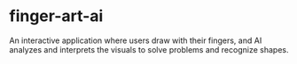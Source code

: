 # finger-art-ai
An interactive application where users draw with their fingers, and AI analyzes and interprets the visuals to solve problems and recognize shapes.
